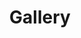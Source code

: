 ---
layout: page
title: Gallery
description: Gallery
permalink: /gallery/
viewName: gallery
feature: 
    - item: modules/gallery.html
      wrapperClass: "col-xs-12"
featureStyle: brand-primary
custom_js:
    /scripts/gallery.js
---